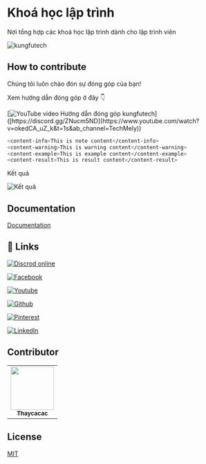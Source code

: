
# Khoá học lập trình

Nơi tổng hợp các khoá học lập trình dành cho lập trình viên

![kungfutech](https://user-images.githubusercontent.com/29374426/175779753-dfd1511a-0cf5-4599-a4b6-ca46a57bd552.png)

## How to contribute

Chúng tôi luôn chào đón sự đóng góp của bạn!

Xem hướng dẫn đóng góp ở đây 👇

[![YouTube video Hướng dẫn đóng góp kungfutech]([https://img.shields.io/discord/891604244602437682](https://img.shields.io/youtube/views/okedCA_uZ_k?style=social))]([https://discord.gg/ZNucm5ND](https://www.youtube.com/watch?v=okedCA_uZ_k&t=1s&ab_channel=TechMely))

```bash
<content-info>This is note content</content-info>
<content-warning>This is warning content</content-warning>
<content-example>This is example content</content-example>
<content-result>This is result content</content-result>
```

Kết quả

![Kết quả](https://user-images.githubusercontent.com/29374426/157842539-5601feee-528e-46f4-9156-3f01bdc2bb3f.png)

## Documentation

[Documentation](https://kungfutech.edu.vn/huong-dan-dong-gop)

## 🔗 Links

[![Discrod online](https://img.shields.io/discord/891604244602437682)](https://discord.gg/ZNucm5ND)

[![Facebook](https://img.shields.io/badge/Facebook-1877F2?style=for-the-badge&logo=facebook&logoColor=white)](https://www.facebook.com/techmely)

[![Youtube](https://img.shields.io/badge/YouTube-FF0000?style=for-the-badge&logo=youtube&logoColor=white)](https://www.youtube.com/channel/UCg3EWZXQK0bnbQISG50Nwfg)

[![Github](https://img.shields.io/badge/GitHub-100000?style=for-the-badge&logo=github&logoColor=white)](https://github.com/techmely)

[![Pinterest](https://img.shields.io/badge/Pinterest-%23E60023.svg?&style=for-the-badge&logo=Pinterest&logoColor=white)](https://www.pinterest.com/kungfutechedu/)

[![LinkedIn](https://img.shields.io/badge/LinkedIn-0077B5?style=for-the-badge&logo=linkedin&logoColor=white)](https://www.linkedin.com/company/techmely)



## Contributor

<table>
  <tr>
    <td align="center"><a href="https://www.facebook.com/thaycacac/"><img src="https://avatars.githubusercontent.com/u/29374426?v=4" width="100px;" alt=""/><br /><sub><b>Thaycacac</b></sub></a></td>
  </tr>
</table>

## License

[MIT](https://choosealicense.com/licenses/mit/)

